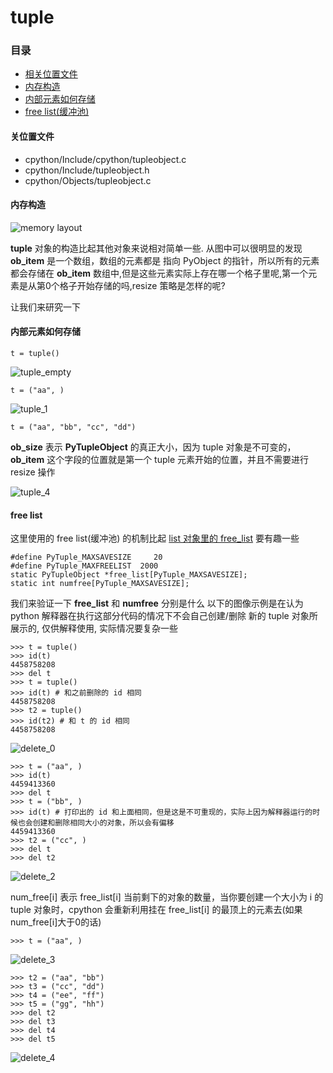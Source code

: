 # tuple

### 目录

* [相关位置文件](#相关位置文件)
* [内存构造](#内存构造)
* [内部元素如何存储](#内部元素如何存储)
* [free list(缓冲池)](#free-list)

#### 关位置文件
* cpython/Include/cpython/tupleobject.c
* cpython/Include/tupleobject.h
* cpython/Objects/tupleobject.c

#### 内存构造

![memory layout](https://img-blog.csdnimg.cn/20190313121821367.png?x-oss-process=image/watermark,type_ZmFuZ3poZW5naGVpdGk,shadow_10,text_aHR0cHM6Ly9ibG9nLmNzZG4ubmV0L3FxXzMxNzIwMzI5,size_16,color_FFFFFF,t_70)

**tuple** 对象的构造比起其他对象来说相对简单一些. 从图中可以很明显的发现 **ob_item** 是一个数组，数组的元素都是 指向 PyObject 的指针，所以所有的元素都会存储在 **ob_item** 数组中,但是这些元素实际上存在哪一个格子里呢,第一个元素是从第0个格子开始存储的吗,resize 策略是怎样的呢?

让我们来研究一下

#### 内部元素如何存储

	t = tuple()

![tuple_empty](https://github.com/zpoint/Cpython-Internals/blob/master/BasicObject/tuple/tuple_empty.png)

	t = ("aa", )

![tuple_1](https://github.com/zpoint/Cpython-Internals/blob/master/BasicObject/tuple/tuple_1.png)

	t = ("aa", "bb", "cc", "dd")

**ob_size** 表示 **PyTupleObject** 的真正大小，因为 tuple 对象是不可变的，**ob_item** 这个字段的位置就是第一个 tuple 元素开始的位置，并且不需要进行 resize 操作

![tuple_4](https://github.com/zpoint/Cpython-Internals/blob/master/BasicObject/tuple/tuple_4.png)

#### free list

这里使用的 free list(缓冲池) 的机制比起 [list 对象里的 free_list](https://github.com/zpoint/Cpython-Internals/blob/master/BasicObject/list/list_cn.md#delete-%E5%92%8C-free-list) 要有趣一些

	#define PyTuple_MAXSAVESIZE     20
    #define PyTuple_MAXFREELIST  2000
    static PyTupleObject *free_list[PyTuple_MAXSAVESIZE];
	static int numfree[PyTuple_MAXSAVESIZE];

我们来验证一下 **free_list** 和 **numfree** 分别是什么
以下的图像示例是在认为 python 解释器在执行这部分代码的情况下不会自己创建/删除 新的 tuple 对象所展示的, 仅供解释使用, 实际情况要复杂一些

	>>> t = tuple()
    >>> id(t)
    4458758208
    >>> del t
    >>> t = tuple()
    >>> id(t) # 和之前删除的 id 相同
    4458758208
    >>> t2 = tuple()
    >>> id(t2) # 和 t 的 id 相同
    4458758208

![delete_0](https://github.com/zpoint/Cpython-Internals/blob/master/BasicObject/tuple/delete_0.png)

	>>> t = ("aa", )
    >>> id(t)
    4459413360
    >>> del t
    >>> t = ("bb", )
    >>> id(t) # 打印出的 id 和上面相同，但是这是不可重现的，实际上因为解释器运行的时候也会创建和删除相同大小的对象，所以会有偏移
    4459413360
    >>> t2 = ("cc", )
    >>> del t
    >>> del t2

![delete_2](https://github.com/zpoint/Cpython-Internals/blob/master/BasicObject/tuple/delete_2.png)

num_free[i] 表示 free_list[i] 当前剩下的对象的数量，当你要创建一个大小为 i 的 tuple 对象时，cpython 会重新利用挂在 free_list[i] 的最顶上的元素去(如果num_free[i]大于0的话)

	>>> t = ("aa", )

![delete_3](https://github.com/zpoint/Cpython-Internals/blob/master/BasicObject/tuple/delete_3.png)

	>>> t2 = ("aa", "bb")
    >>> t3 = ("cc", "dd")
    >>> t4 = ("ee", "ff")
    >>> t5 = ("gg", "hh")
    >>> del t2
    >>> del t3
    >>> del t4
    >>> del t5

![delete_4](https://github.com/zpoint/Cpython-Internals/blob/master/BasicObject/tuple/delete_4.png)
